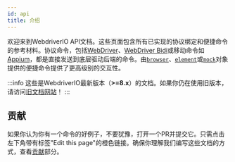 ```yaml
---
id: api
title: 介绍
---
```


欢迎来到WebdriverIO API文档。这些页面包含所有已实现的协议绑定和便捷命令的参考材料。协议命令，包括[WebDriver](/docs/api/webdriver)、[WebDriver Bidi](/docs/api/webdriverBidi)或移动命令如[Appium](http://appium.io)，都是直接发送到底层驱动后端的命令。由[`browser`](/docs/api/browser)、[`element`](/docs/api/element)或[`mock`](/docs/api/mock)对象提供的便捷命令提供了更高级别的交互性。

:::info
这些是WebdriverIO最新版本（__>=8.x__）的文档。如果你仍在使用旧版本，请访问[旧文档网站](/versions)！
:::

## 贡献

如果你认为你有一个命令的好例子，不要犹豫，打开一个PR并提交它。只需点击左下角带有标签"Edit this page"的橙色链接。确保你理解我们编写这些文档的方式，查看[贡献](https://github.com/webdriverio/webdriverio/blob/main/CONTRIBUTING.md)部分。